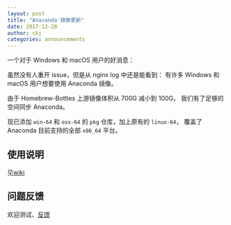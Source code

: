 ```yaml
---
layout: post
title: "Anaconda 镜像更新"
date: 2017-12-20
author: ckj
categories: announcements
---
```


一个对于 Windows 和 macOS 用户的好消息：

虽然没有人重开 issue，但是从 nginx log 中还是能看到：
有许多 Windows 和 macOS 用户想要使用 Anaconda 镜像。

由于 Homebrew-Bottles 上游镜像体积从 700G 减小到 100G，
我们有了足够的空间同步 Anaconda。

现已添加 `win-64` 和 `osx-64` 的 `pkg` 仓库，加上原有的 `linux-64`，
覆盖了 Anaconda 目前支持的全部 `x86_64` 平台。

## 使用说明

见[wiki](https://linux.xidian.edu.cn/wiki/mirror-help/anaconda)

## 问题反馈

欢迎测试、[反馈](https://linux.xidian.edu.cn/git/xdlinux/issues/issues/15)
